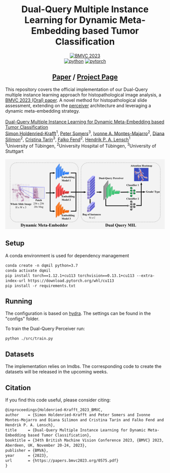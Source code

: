 <div align="center">

# Dual-Query Multiple Instance Learning for Dynamic Meta-Embedding based Tumor Classification

[![BMVC 2023](https://img.shields.io/badge/British_Machine_Vision_Conference_2023_(Oral)-BMVC_2023-4b44ce.svg)](https://papers.bmvc2023.org/0575.pdf)
<br>
[![python](https://img.shields.io/badge/-Python_3.7-blue?logo=python&logoColor=white)](https://www.python.org/downloads/release/python-3717/)
[![pytorch](https://img.shields.io/badge/PyTorch_1.12-ee4c2c?logo=pytorch&logoColor=white)](https://pytorch.org/get-started/locally/)
</div>

<div align="center">

## [Paper](https://papers.bmvc2023.org/0575.pdf) / [Project Page](https://proceedings.bmvc2023.org/575/)
</div>

This repository covers the official implementation of our Dual-Query multiple instance learning approach for histopathological image analysis, a [BMVC 2023 (Oral) paper](https://papers.bmvc2023.org/0575.pdf). A novel method for histopathological slide assessment, extending on the [perceiver](http://proceedings.mlr.press/v139/jaegle21a/jaegle21a.pdf) architecture and leveraging a dynamic meta-embedding strategy.
<br><br>
[Dual-Query Multiple Instance Learning for Dynamic Meta-Embedding based Tumor Classification](https://papers.bmvc2023.org/0575.pdf)<br>
[Simon Holdenried-Krafft](https://www.grk2543.uni-stuttgart.de/en/team/Holdenried-Krafft/)<sup>1</sup>, [Peter Somers](https://www.grk2543.uni-stuttgart.de/en/team/Somers-00001/)<sup>3</sup>, [Ivonne A. Montes-Majarro](https://www.grk2543.uni-stuttgart.de/team/Montes-Mojarro/)<sup>2</sup>, [Diana Silimon](https://www.grk2543.uni-stuttgart.de/en/team/Silimon/)<sup>2</sup>, [Cristina Tarín](https://www.grk2543.uni-stuttgart.de/en/team/Tarin-Sauer-00003/)<sup>3</sup>, [Falko Fend](https://www.grk2543.uni-stuttgart.de/en/team/Fend/)<sup>2</sup>, [Hendrik P. A. Lensch](https://uni-tuebingen.de/en/faculties/faculty-of-science/departments/computer-science/lehrstuehle/computergrafik/computer-graphics/staff/prof-dr-ing-hendrik-lensch/)<sup>1</sup><br>
<sup>1</sup>University of Tübingen, <sup>2</sup>University Hospital of Tübingen, <sup>3</sup>University of Stuttgart
<br><br>
![](images/overview.jpg)

## Setup

A conda environment is used for dependency management

```
conda create -n dqmil python=3.7
conda activate dqmil
pip install torch==1.12.1+cu113 torchvision==0.13.1+cu113 --extra-index-url https://download.pytorch.org/whl/cu113
pip install -r requirements.txt
```
## Running

The configuration is based on [hydra](https://hydra.cc/). The settings can be found in the "configs" folder.

To train the Dual-Query Perceiver run:

```
python ./src/train.py 
```

## Datasets

The implementation relies on lmdbs. The corresponding code to create the datasets will be released in the upcoming weeks. 

## Citation

If you find this code useful, please consider citing:

```
@inproceedings{Holdenried-Krafft_2023_BMVC,
author    = {Simon Holdenried-Krafft and Peter Somers and Ivonne Montes-Mojarro and Diana Silimon and Cristina Tarín and Falko Fend and Hendrik P. A. Lensch},
title     = {Dual-Query Multiple Instance Learning for Dynamic Meta-Embedding based Tumor Classification},
booktitle = {34th British Machine Vision Conference 2023, {BMVC} 2023, Aberdeen, UK, November 20-24, 2023},
publisher = {BMVA},
year      = {2023},
url       = {https://papers.bmvc2023.org/0575.pdf}
}
```

